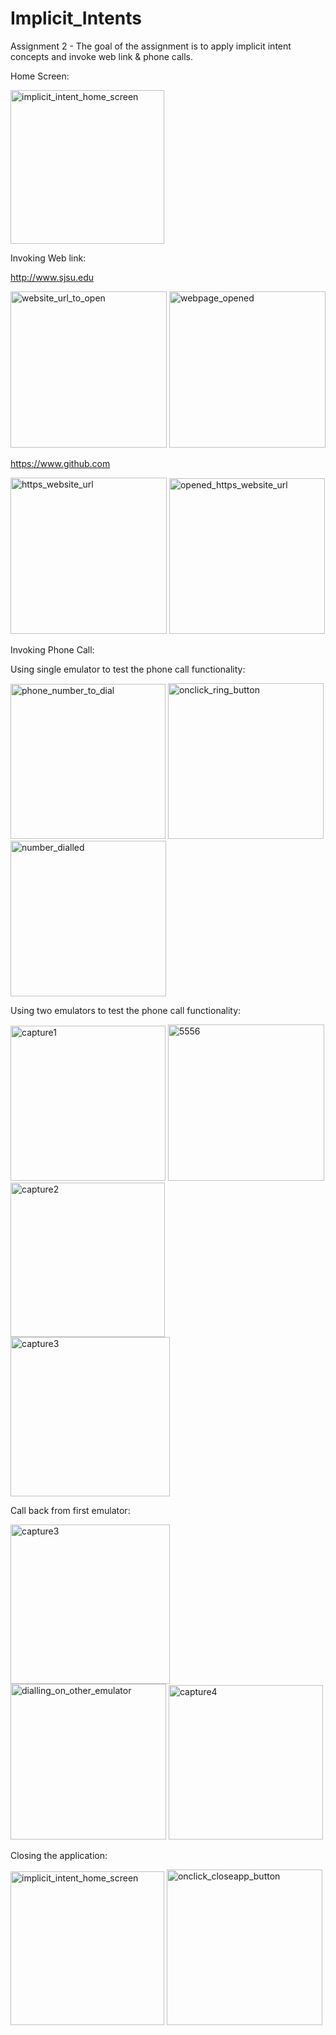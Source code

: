 # Implicit_Intents

Assignment 2 - The goal of the assignment is to apply implicit intent concepts and invoke web link & phone calls.

Home Screen:

<img width="246" alt="implicit_intent_home_screen" src="https://user-images.githubusercontent.com/44592616/53555256-69a07500-3af6-11e9-8180-2a1fdb168df3.PNG">

Invoking Web link:

http://www.sjsu.edu

<img width="250" alt="website_url_to_open" src="https://user-images.githubusercontent.com/44592616/53688021-dcc20b00-3cf1-11e9-8721-0d38e0f31886.PNG">   <img width="250" alt="webpage_opened" src="https://user-images.githubusercontent.com/44592616/53688028-0c711300-3cf2-11e9-9617-86387f5a0085.PNG">

https://www.github.com

<img width="250" alt="https_website_url" src="https://user-images.githubusercontent.com/44592616/53688034-3d514800-3cf2-11e9-8b58-f494268fce0b.PNG">  <img width="249" alt="opened_https_website_url" src="https://user-images.githubusercontent.com/44592616/53688037-50641800-3cf2-11e9-8a06-f2ebabb466cb.PNG">

Invoking Phone Call:

Using single emulator to test the phone call functionality:

<img width="248" alt="phone_number_to_dial" src="https://user-images.githubusercontent.com/44592616/53688046-7a1d3f00-3cf2-11e9-8587-f189b1312d97.PNG">  <img width="249" alt="onclick_ring_button" src="https://user-images.githubusercontent.com/44592616/53690562-e2374980-3d21-11e9-8136-8bd376ee8dfd.PNG">  <img width="249" alt="number_dialled" src="https://user-images.githubusercontent.com/44592616/53688048-8acdb500-3cf2-11e9-8da1-576bebbca117.PNG">

Using two emulators to test the phone call functionality:

<img width="248" alt="capture1" src="https://user-images.githubusercontent.com/44592616/53688061-cd8f8d00-3cf2-11e9-8d21-5bd3b37b5dd2.PNG">  <img width="250" alt="5556" src="https://user-images.githubusercontent.com/44592616/53690563-e6fbfd80-3d21-11e9-8c63-f3f0fd4c1fd4.PNG">  <img width="247" alt="capture2" src="https://user-images.githubusercontent.com/44592616/53688069-ded89980-3cf2-11e9-97c3-9754f1721759.PNG">  <img width="255" alt="capture3" src="https://user-images.githubusercontent.com/44592616/53688075-03347600-3cf3-11e9-8b3c-0a295d295d1a.PNG">

Call back from first emulator:

<img width="255" alt="capture3" src="https://user-images.githubusercontent.com/44592616/53688084-27905280-3cf3-11e9-875a-2d1fb0a30bb5.PNG">  <img width="249" alt="dialling_on_other_emulator" src="https://user-images.githubusercontent.com/44592616/53688089-3ecf4000-3cf3-11e9-91a2-a4a740243fb8.PNG">  <img width="247" alt="capture4" src="https://user-images.githubusercontent.com/44592616/53688125-e6e50900-3cf3-11e9-8bef-75e9cbea61ec.PNG">

Closing the application:

<img width="246" alt="implicit_intent_home_screen" src="https://user-images.githubusercontent.com/44592616/53688095-61f9ef80-3cf3-11e9-9769-7fbfc57fe661.PNG">  <img width="249" alt="onclick_closeapp_button" src="https://user-images.githubusercontent.com/44592616/53688110-9c638c80-3cf3-11e9-8596-ed10884f04f4.PNG">










 
